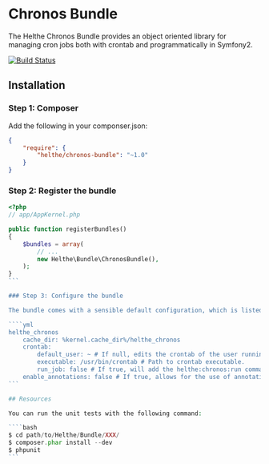 # Chronos Bundle

The Helthe Chronos Bundle provides an object oriented library for managing cron jobs both with crontab and
programmatically in Symfony2.

[![Build Status](https://secure.travis-ci.org/helthe/ChronosBundle.png?branch=master)](http://travis-ci.org/helthe/ChronosBundle)

## Installation

### Step 1: Composer

Add the following in your componser.json:

```json
{
    "require": {
        "helthe/chronos-bundle": "~1.0"
    }
}
````

### Step 2: Register the bundle

````php
<?php
// app/AppKernel.php

public function registerBundles()
{
    $bundles = array(
        // ...
        new Helthe\Bundle\ChronosBundle(),
    );
}
```

### Step 3: Configure the bundle

The bundle comes with a sensible default configuration, which is listed below.

````yml
helthe_chronos
    cache_dir: %kernel.cache_dir%/helthe_chronos
    crontab:
        default_user: ~ # If null, edits the crontab of the user running the command.
        executable: /usr/bin/crontab # Path to crontab executable.
        run_job: false # If true, will add the helthe:chronos:run command to crontab to be run every minute.
    enable_annotations: false # If true, allows for the use of annotations.
```

## Resources

You can run the unit tests with the following command:

````bash
$ cd path/to/Helthe/Bundle/XXX/
$ composer.phar install --dev
$ phpunit
```
